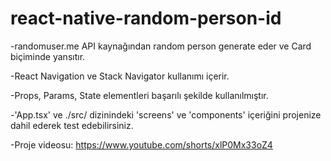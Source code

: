 # react-native-random-person-id

-randomuser.me API kaynağından random person generate eder ve Card biçiminde yansıtır.

-React Navigation ve Stack Navigator kullanımı içerir.

-Props, Params, State elementleri başarılı şekilde kullanılmıştır.

-'App.tsx' ve ./src/ dizinindeki 'screens' ve 'components' içeriğini projenize dahil ederek test edebilirsiniz. 

-Proje videosu: https://www.youtube.com/shorts/xlP0Mx33oZ4
